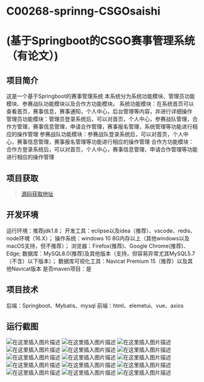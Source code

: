 # C00268-sprinng-CSGOsaishi
# (基于Springboot的CSGO赛事管理系统（有论文）)
## 项目简介
这是一个基于Springboot的赛事管理系统
本系统分为系统功能模块、管理员功能模块、参赛战队功能模块以及合作方功能模块。
系统功能模块：在系统首页可以查看首页，赛事信息，赛事通知，个人中心，后台管理等内容，并进行详细操作
管理员功能模块：管理员登录系统后，可以对首页，个人中心，参赛战队管理，合作方管理，赛事信息管理，申请合作管理，赛事报名管理，系统管理等功能进行相应的操作管理
参赛战队功能模块：参赛战队登录系统后，可以对首页，个人中心，赛事信息管理，赛事报名管理等功能进行相应的操作管理
合作方功能模块：合作方登录系统后，可以对首页，个人中心，赛事信息管理，申请合作管理等功能进行相应的操作管理





## 项目获取
> [源码获取地址](http://www.manoncode.cn/details?id=268)

 
## 开发环境

运行环境：推荐jdk1.8；
开发工具：eclipse以及idea（推荐）、vscode、redis、node环境（16.X）；
操作系统：windows 10 8G内存以上（其他windows以及macOS支持，但不推荐）；
浏览器：Firefox(推荐)、Google Chrome(推荐)、Edge;
数据库：MySQL8.0(推荐)及其他版本（支持，但容易异常尤其MySQL5.7（不含）以下版本）；
数据库可视化工具：Navicat Premium 15（推荐）以及其他Navicat版本
是否maven项目：是

## 项目技术
 
后端：Springboot、Mybatis、mysql
前端：html、elemetui、vue、axios


## 运行截图
![在这里插入图片描述](https://img-blog.csdnimg.cn/direct/e3b99b256ce049cfbb6dbac47bb9c2cf.png#pic_center)
![在这里插入图片描述](https://img-blog.csdnimg.cn/direct/983b5d8769d04df5993509bdf76689c1.png#pic_center)
![在这里插入图片描述](https://img-blog.csdnimg.cn/direct/532ecfbeae5040c2baa3c2069bf706d9.png#pic_center)
![在这里插入图片描述](https://img-blog.csdnimg.cn/direct/8f1c502b9fab4b9bb174250477dee2fd.png#pic_center)
![在这里插入图片描述](https://img-blog.csdnimg.cn/direct/97f4d19ef98f4f8f9bc1b8d483a9f069.png#pic_center)
![在这里插入图片描述](https://img-blog.csdnimg.cn/direct/a9c5986eccd04fe5826fe67573715e46.png#pic_center)
![在这里插入图片描述](https://img-blog.csdnimg.cn/direct/272396908ea4455f8534e9979e418139.png#pic_center)
![在这里插入图片描述](https://img-blog.csdnimg.cn/direct/53be4611d7884aab9ca2ee4f2362c779.png#pic_center)
![在这里插入图片描述](https://img-blog.csdnimg.cn/direct/5f0a29f8fb034687872cc9deccaf8c30.png#pic_center)
![在这里插入图片描述](https://img-blog.csdnimg.cn/direct/09bc81ea0e47470b8db5486e777596dd.png#pic_center)
![在这里插入图片描述](https://img-blog.csdnimg.cn/direct/de730707c0d0470eaa8152be0aebea06.png#pic_center)
![在这里插入图片描述](https://img-blog.csdnimg.cn/direct/6556f04fcf6b4b709d75aa66f740459f.png#pic_center)
![在这里插入图片描述](https://img-blog.csdnimg.cn/direct/046b6901bb9a40f8b11ace2d2fcd17bd.png#pic_center)
![在这里插入图片描述](https://img-blog.csdnimg.cn/direct/2e5d907b1d7b4e32a6c25da5a9b395b4.png#pic_center)
![在这里插入图片描述](https://img-blog.csdnimg.cn/direct/91df5656f83640a794f1d36c4f2b9e6f.png#pic_center)


